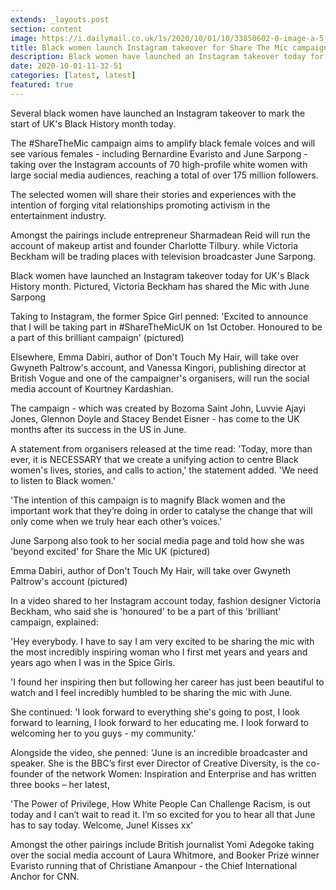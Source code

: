 ```yaml
---
extends: _layouts.post
section: content
image: https://i.dailymail.co.uk/1s/2020/10/01/10/33850602-0-image-a-5_1601544099391.jpg 
title: Black women launch Instagram takeover for Share The Mic campaign 
description: Black women have launched an Instagram takeover today for UKs Black History month. The ShareTheMic campaign aims to amplify black female voices. 
date: 2020-10-01-11-32-51 
categories: [latest, latest] 
featured: true 
--- 
```

Several black women have launched an Instagram takeover to mark the start of UK's Black History month today. 

The #ShareTheMic campaign aims to amplify black female voices and will see various females - including Bernardine Evaristo and June Sarpong - taking over the Instagram accounts of 70 high-profile white women with large social media audiences, reaching a total of over 175 million followers.

The selected women will share their stories and experiences with the intention of forging vital relationships promoting activism in the entertainment industry. 

Amongst the pairings include entrepreneur Sharmadean Reid will run the account of makeup artist and founder Charlotte Tilbury. while Victoria Beckham will be trading places with television broadcaster June Sarpong.  

 

Black women have launched an Instagram takeover today for UK's Black History month. Pictured, Victoria Beckham has shared the Mic with June Sarpong

Taking to Instagram, the former Spice Girl penned: 'Excited to announce that I will be taking part in #ShareTheMicUK on 1st October. Honoured to be a part of this brilliant campaign' (pictured)

Elsewhere, Emma Dabiri, author of Don't Touch My Hair, will take over Gwyneth Paltrow's account, and Vanessa Kingori, publishing director at British Vogue and one of the campaigner's organisers, will run the social media account of Kourtney Kardashian.

The campaign - which was created by Bozoma Saint John, Luvvie Ajayi Jones, Glennon Doyle and Stacey Bendet Eisner - has come to the UK months after its success in the US in June.

A statement from organisers released at the time read: 'Today, more than ever, it is NECESSARY that we create a unifying action to centre Black women's lives, stories, and calls to action,' the statement added. 'We need to listen to Black women.' 

'The intention of this campaign is to magnify Black women and the important work that they’re doing in order to catalyse the change that will only come when we truly hear each other’s voices.'

June Sarpong also took to her social media page and told how she was 'beyond excited' for Share the Mic UK (pictured)

Emma Dabiri, author of Don't Touch My Hair, will take over Gwyneth Paltrow's account (pictured)

In a video shared to her Instagram account today, fashion designer Victoria Beckham, who said she is 'honoured' to be a part of this 'brilliant' campaign, explained: 

'Hey everybody. I have to say I am very excited to be sharing the mic with the most incredibly inspiring woman who I first met years and years and years ago when I was in the Spice Girls. 

'I found her inspiring then but following her career has just been beautiful to watch and I feel incredibly humbled to be sharing the mic with June.  

She continued: 'I look forward to everything she's going to post, I look forward to learning, I look forward to her educating me. I look forward to welcoming her to you guys - my community.'   

Alongside the video, she penned: 'June is an incredible broadcaster and speaker. She is the BBC’s first ever Director of Creative Diversity, is the co-founder of the network Women: Inspiration and Enterprise and has written three books – her latest, 

'The Power of Privilege, How White People Can Challenge Racism, is out today and I can’t wait to read it. I’m so excited for you to hear all that June has to say today. Welcome, June! Kisses xx'

Amongst the other pairings include British journalist Yomi Adegoke taking over the social media account of Laura Whitmore, and Booker Prize winner Evaristo running that of Christiane Amanpour - the Chief International Anchor for CNN.     





